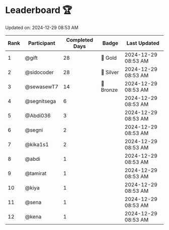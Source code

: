 # Leaderboard 🏆

Updated on: 2024-12-29 08:53 AM

| Rank | Participant       | Completed Days | Badge      | Last Updated         |
|------|-------------------|----------------|------------|----------------------|
| 1    | @gift             | 28             | 🏅 Gold     | 2024-12-29 08:53 AM |
| 2    | @sidocoder        | 28             | 🥈 Silver   | 2024-12-29 08:53 AM |
| 3    | @sewasewT7        | 14             | 🥉 Bronze   | 2024-12-29 08:53 AM |
| 4    | @segnitsega       | 6              |            | 2024-12-29 08:53 AM |
| 5    | @Abdi036          | 3              |            | 2024-12-29 08:53 AM |
| 6    | @segni            | 2              |            | 2024-12-29 08:53 AM |
| 7    | @kika1s1          | 2              |            | 2024-12-29 08:53 AM |
| 8    | @abdi             | 1              |            | 2024-12-29 08:53 AM |
| 9    | @tamirat          | 1              |            | 2024-12-29 08:53 AM |
| 10   | @kiya             | 1              |            | 2024-12-29 08:53 AM |
| 11   | @sena             | 1              |            | 2024-12-29 08:53 AM |
| 12   | @kena             | 1              |            | 2024-12-29 08:53 AM |
